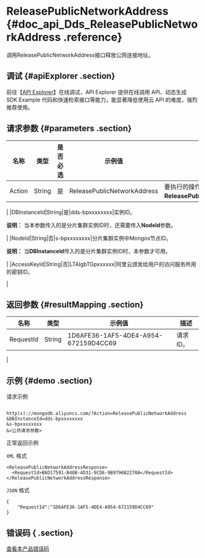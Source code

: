 # ReleasePublicNetworkAddress {#doc_api_Dds_ReleasePublicNetworkAddress .reference}

调用ReleasePublicNetworkAddress接口释放公网连接地址。

## 调试 {#apiExplorer .section}

前往【[API Explorer](https://api.aliyun.com/#product=Dds&api=ReleasePublicNetworkAddress)】在线调试，API Explorer 提供在线调用 API、动态生成 SDK Example 代码和快速检索接口等能力，能显著降低使用云 API 的难度，强烈推荐使用。

## 请求参数 {#parameters .section}

|名称|类型|是否必选|示例值|描述|
|--|--|----|---|--|
|Action|String|是|ReleasePublicNetworkAddress|要执行的操作，取值：**ReleasePublicNetworkAddress**。

 |
|DBInstanceId|String|是|dds-bpxxxxxxxx|实例ID。

 **说明：** 当本参数传入的是分片集群实例ID时，还需要传入**NodeId**参数。

 |
|NodeId|String|否|s-bpxxxxxxxx|分片集群实例中Mongos节点ID。

 **说明：** 当**DBInstanceId**传入的是分片集群实例ID时，本参数才可用。

 |
|AccessKeyId|String|否|LTAIgbTGpxxxxxx|阿里云颁发给用户的访问服务所用的密钥ID。

 |

## 返回参数 {#resultMapping .section}

|名称|类型|示例值|描述|
|--|--|---|--|
|RequestId|String|1D6AFE36-1AF5-4DE4-A954-672159D4CC69|请求ID。

 |

## 示例 {#demo .section}

请求示例

``` {#request_demo}

http(s)://mongodb.aliyuncs.com/?Action=ReleasePublicNetworkAddress
&DBInstanceId=dds-bpxxxxxxxx
&s-bpxxxxxxxx
&<公共请求参数>

```

正常返回示例

`XML` 格式

``` {#xml_return_success_demo}
<ReleasePublicNetworkAddressResponse>
  <RequestId>B6D17591-B48B-4D31-9CD6-9B9796B2270A</RequestId>
</ReleasePublicNetworkAddressResponse>

```

`JSON` 格式

``` {#json_return_success_demo}
{
	"RequestId":"1D6AFE36-1AF5-4DE4-A954-672159D4CC69"
}
```

## 错误码 { .section}

[查看本产品错误码](https://error-center.aliyun.com/status/product/Dds)


